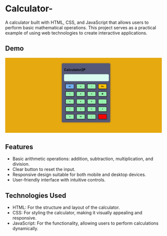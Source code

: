 # Calculator-

A calculator built with HTML, CSS, and JavaScript that allows users to perform basic mathematical operations. This project serves as a practical example of using web technologies to create interactive applications.

## Demo

![Calculator Demo](https://github.com/ashokji0040/Calculator-/blob/main/imageScreenshot.png)

## Features

- Basic arithmetic operations: addition, subtraction, multiplication, and division.
- Clear button to reset the input.
- Responsive design suitable for both mobile and desktop devices.
- User-friendly interface with intuitive controls.

## Technologies Used

- HTML: For the structure and layout of the calculator.
- CSS: For styling the calculator, making it visually appealing and responsive.
- JavaScript: For the functionality, allowing users to perform calculations dynamically.
